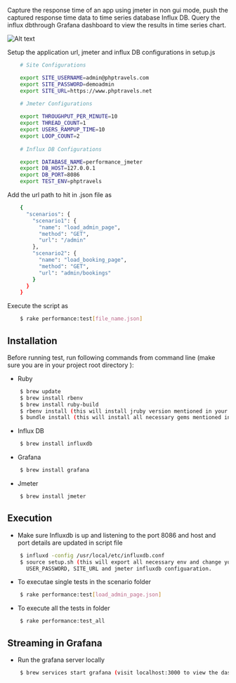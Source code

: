 Capture the response time of an app using jmeter in non gui mode, push the captured response time data to time series database Influx DB. Query the influx dbthrough Grafana dashboard to view the results in time series chart. 

![Alt text](/performance-setup.png?raw=true "Optional Title")

Setup the application url, jmeter and influx DB configurations in setup.js
```sh
    # Site Configurations

    export SITE_USERNAME=admin@phptravels.com
    export SITE_PASSWORD=demoadmin
    export SITE_URL=https://www.phptravels.net
    
    # Jmeter Configurations

    export THROUGHPUT_PER_MINUTE=10
    export THREAD_COUNT=1
    export USERS_RAMPUP_TIME=10
    export LOOP_COUNT=2
    
    # Influx DB Configurations

    export DATABASE_NAME=performance_jmeter
    export DB_HOST=127.0.0.1
    export DB_PORT=8086
    export TEST_ENV=phptravels
```
Add the url path to hit in .json file as 

```sh
    {
      "scenarios": {
        "scenario1": {
          "name": "load_admin_page",
          "method": "GET",
          "url": "/admin"
        },
        "scenario2": {
          "name": "load_booking_page",
          "method": "GET",
          "url": "admin/bookings"
        }
      }
    }
```
Execute the script as 
```sh
    $ rake performance:test[file_name.json]
```

## Installation
Before running test,
run following commands from command line (make sure you are in your project root directory ):
- Ruby
```sh
    $ brew update
    $ brew install rbenv
    $ brew install ruby-build
    $ rbenv install (this will install jruby version mentioned in your .ruby-version file)
    $ bundle install (this will install all necessary gems mentioned in your Gemfile)
```
- Influx DB
```sh
    $ brew install influxdb
```
- Grafana 
```sh
    $ brew install grafana
```
- Jmeter 
```sh
    $ brew install jmeter
```

## Execution
- Make sure Influxdb is up and listening to the port 8086 and host and port details are updated in script file
```sh
    $ influxd -config /usr/local/etc/influxdb.conf
    $ source setup.sh (this will export all necessary env and change your USER_NAME, 
      USER_PASSWORD, SITE_URL and jmeter influxdb configuaration.
```
- To executae single tests in the scenario folder
```sh
    $ rake performance:test[load_admin_page.json]
```
- To execute all the tests in folder
```sh
    $ rake performance:test_all
```
## Streaming in Grafana
- Run the grafana server locally
```sh
    $ brew services start grafana (visit localhost:3000 to view the dashboard)
```
